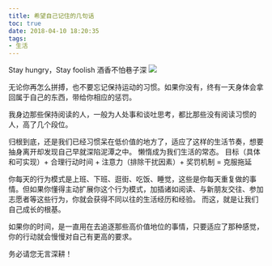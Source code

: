 ```yaml
---
title: 希望自己记住的几句话
toc: true
date: 2018-04-10 18:20:35
tags:
- 生活
---
```

Stay hungry，Stay foolish
酒香不怕巷子深
![](https://yasuoo.org/learning/树.jpg)
<!-- more -->
无论你再怎么拼搏，也不要忘记保持运动的习惯。如果你没有，终有一天身体会拿回属于自己的东西，带给你相应的惩罚。

我身边那些保持阅读的人，一般为人处事和谈吐思考，都比那些没有阅读习惯的人，高了几个段位。

归根到底，还是我们已经习惯呆在低价值的地方了，适应了这样的生活节奏，想要抽身离开却发现自己早就深陷泥潭之中。
懒惰成为我们生活的常态。
目标（具体和可实现）+ 合理行动时间 + 注意力（排除干扰因素）+ 奖罚机制 = 克服拖延

你每天的行为模式是上班、下班、逛街、吃饭、睡觉，这些是你每天重复做的事情。但如果你懂得主动扩展你这个行为模式，加插诸如阅读、与新朋友交往、参加志愿者等这些行为，你就会获得不同以往的生活经历和经验。
而这，就是让我们自己成长的根基。

如果你的时间，是一直用在去追逐那些高价值地位的事情，只要适应了那种感觉，你的行动就会慢慢对自己有更高的要求。

务必请您无言深耕！